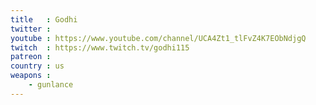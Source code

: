 ```yaml
---
title   : Godhi
twitter :
youtube : https://www.youtube.com/channel/UCA4Zt1_tlFvZ4K7EObNdjgQ
twitch  : https://www.twitch.tv/godhi115
patreon :
country : us
weapons :
    - gunlance
---
```

